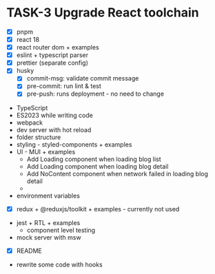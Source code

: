 # TASK-3 Upgrade React toolchain 

* [x] pnpm
* [x] react 18
* [x] react router dom + examples
* [x] eslint + typescript parser
* [x] prettier (separate config)
* [x] husky
  * [x] commit-msg: validate commit message
  * [x] pre-commit: run lint & test
  * [x] pre-push: runs deployment - no need to change  
* TypeScript
* ES2023 while writing code
* webpack
* dev server with hot reload
* folder structure
* styling - styled-components + examples
* UI - MUI + examples
  * Add Loading component when loading blog list
  * Add Loading component when loading blog detail
  * Add NoContent component when network failed in loading blog detail
  * 
* environment variables
* [x] redux + @reduxjs/toolkit + examples - currently not used
* jest + RTL + examples
  * component level testing
* mock server with msw
* [x] README
* rewrite some code with hooks
